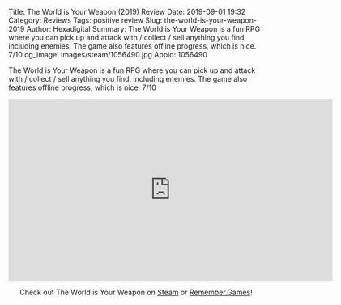 Title: The World is Your Weapon (2019) Review
Date: 2019-09-01 19:32
Category: Reviews
Tags: positive review
Slug: the-world-is-your-weapon-2019
Author: Hexadigital
Summary: The World is Your Weapon is a fun RPG where you can pick up and attack with / collect / sell anything you find, including enemies. The game also features offline progress, which is nice. 7/10
og_image: images/steam/1056490.jpg
Appid: 1056490

The World is Your Weapon is a fun RPG where you can pick up and attack with / collect / sell anything you find, including enemies. The game also features offline progress, which is nice. 7/10

<center><iframe src="https://www.youtube.com/embed/eibkZL1kmHw?feature=oembed" allow="accelerometer; autoplay; encrypted-media; gyroscope; picture-in-picture" width="640" height="360" frameborder="0"></iframe>

Check out The World is Your Weapon on [Steam](https://store.steampowered.com/app/1056490/?curator_clanid=34633900) or [Remember.Games](https://remember.games/game/2676/)!</center>
